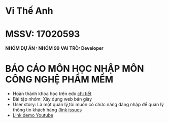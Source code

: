 # Vi Thế Anh 

# MSSV: 17020593
**NHÓM DỰ ÁN : NHÓM 99**
**VAI TRÒ: Developer**
# BÁO CÁO  MÔN HỌC NHẬP MÔN CÔNG NGHỆ PHẦM MỀM

 - Hoàn thành khóa học trên edx [chi tiết](https://github.com/vitheanh1999/INT2208-8-2019/blob/master/ViTheAnh/SoftEng1x_theanh.jpg)
 - Bài tập nhóm: Xây dựng web bán giày
 - User story:  Là một quản lý,tôi muốn có chức năng đăng nhập để quản lý thông tin khách hàng [(link issues](https://github.com/truonganhhoang/INT2208-8-2019/issues/162)
- <a href="https://www.youtube.com/watch?v=uC032yAUQzk&t=70s"> Link demo Youtube</a>
 
 


		
	 

			 
